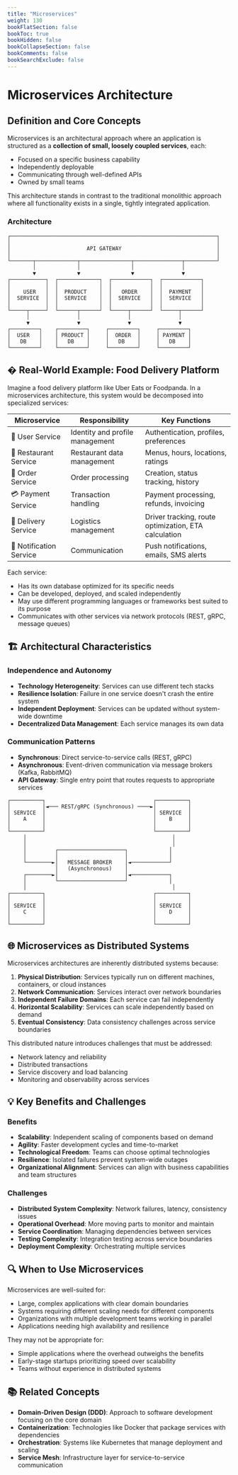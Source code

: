 ```yaml
---
title: "Microservices"
weight: 130
bookFlatSection: false
bookToc: true
bookHidden: false
bookCollapseSection: false
bookComments: false
bookSearchExclude: false
---
```


# Microservices Architecture

## Definition and Core Concepts

Microservices is an architectural approach where an application is structured as a **collection of small, loosely coupled services**, each:
- Focused on a specific business capability
- Independently deployable
- Communicating through well-defined APIs
- Owned by small teams

This architecture stands in contrast to the traditional monolithic approach where all functionality exists in a single, tightly integrated application.

### Architecture
```
┌─────────────────────────────────────────────────────────────────┐
│                                                                 │
│                        API GATEWAY                              │
│                                                                 │
└───────┬─────────────┬────────────────┬───────────────┬──────────┘
        │             │                │               │
        ▼             ▼                ▼               ▼
┌───────────┐  ┌─────────────┐  ┌────────────┐  ┌────────────┐
│           │  │             │  │            │  │            │
│    USER   │  │  PRODUCT    │  │   ORDER    │  │  PAYMENT   │
│  SERVICE  │  │  SERVICE    │  │  SERVICE   │  │  SERVICE   │
│           │  │             │  │            │  │            │
└─────┬─────┘  └──────┬──────┘  └─────┬──────┘  └─────┬──────┘
      │               │               │               │
      ▼               ▼               ▼               ▼
┌─────────┐    ┌─────────┐     ┌─────────┐     ┌─────────┐
│  USER   │    │ PRODUCT │     │  ORDER  │     │ PAYMENT │
│   DB    │    │   DB    │     │   DB    │     │   DB    │
└─────────┘    └─────────┘     └─────────┘     └─────────┘
```

## � Real-World Example: Food Delivery Platform

Imagine a food delivery platform like Uber Eats or Foodpanda. In a microservices architecture, this system would be decomposed into specialized services:

| Microservice | Responsibility | Key Functions |
|--------------|----------------|--------------|
| 👤 User Service | Identity and profile management | Authentication, profiles, preferences |
| 🍕 Restaurant Service | Restaurant data management | Menus, hours, locations, ratings |
| 🛒 Order Service | Order processing | Creation, status tracking, history |
| 💳 Payment Service | Transaction handling | Payment processing, refunds, invoicing |
| 🚚 Delivery Service | Logistics management | Driver tracking, route optimization, ETA calculation |
| 📱 Notification Service | Communication | Push notifications, emails, SMS alerts |

Each service:
- Has its own database optimized for its specific needs
- Can be developed, deployed, and scaled independently
- May use different programming languages or frameworks best suited to its purpose
- Communicates with other services via network protocols (REST, gRPC, message queues)

## 🏗️ Architectural Characteristics

### Independence and Autonomy
- **Technology Heterogeneity**: Services can use different tech stacks
- **Resilience Isolation**: Failure in one service doesn't crash the entire system
- **Independent Deployment**: Services can be updated without system-wide downtime
- **Decentralized Data Management**: Each service manages its own data

### Communication Patterns
- **Synchronous**: Direct service-to-service calls (REST, gRPC)
- **Asynchronous**: Event-driven communication via message brokers (Kafka, RabbitMQ)
- **API Gateway**: Single entry point that routes requests to appropriate services

```
┌──────────┐                                  ┌──────────┐
│          │◄─── REST/gRPC (Synchronous) ────►│          │
│ SERVICE  │                                  │ SERVICE  │
│    A     │                                  │    B     │
│          │                                  │          │
└──────────┘                                  └──────────┘
     │                                              │
     │                                              │
     │         ┌─────────────────────┐             │
     │         │                     │             │
     └────────►│   MESSAGE BROKER    │◄────────────┘
               │   (Asynchronous)    │
     ┌────────►│                     │◄────────────┐
     │         └─────────────────────┘             │
     │                                              │
┌──────────┐                                  ┌──────────┐
│          │                                  │          │
│ SERVICE  │                                  │ SERVICE  │
│    C     │                                  │    D     │
│          │                                  │          │
└──────────┘                                  └──────────┘
```

## 🌐 Microservices as Distributed Systems

Microservices architectures are inherently distributed systems because:

1. **Physical Distribution**: Services typically run on different machines, containers, or cloud instances
2. **Network Communication**: Services interact over network boundaries
3. **Independent Failure Domains**: Each service can fail independently
4. **Horizontal Scalability**: Services can scale independently based on demand
5. **Eventual Consistency**: Data consistency challenges across service boundaries

This distributed nature introduces challenges that must be addressed:
- Network latency and reliability
- Distributed transactions
- Service discovery and load balancing
- Monitoring and observability across services

## 💡 Key Benefits and Challenges

### Benefits
- **Scalability**: Independent scaling of components based on demand
- **Agility**: Faster development cycles and time-to-market
- **Technological Freedom**: Teams can choose optimal technologies
- **Resilience**: Isolated failures prevent system-wide outages
- **Organizational Alignment**: Services can align with business capabilities and team structures

### Challenges
- **Distributed System Complexity**: Network failures, latency, consistency issues
- **Operational Overhead**: More moving parts to monitor and maintain
- **Service Coordination**: Managing dependencies between services
- **Testing Complexity**: Integration testing across service boundaries
- **Deployment Complexity**: Orchestrating multiple services

## 🔍 When to Use Microservices

Microservices are well-suited for:
- Large, complex applications with clear domain boundaries
- Systems requiring different scaling needs for different components
- Organizations with multiple development teams working in parallel
- Applications needing high availability and resilience

They may not be appropriate for:
- Simple applications where the overhead outweighs the benefits
- Early-stage startups prioritizing speed over scalability
- Teams without experience in distributed systems

## 📚 Related Concepts

- **Domain-Driven Design (DDD)**: Approach to software development focusing on the core domain
- **Containerization**: Technologies like Docker that package services with dependencies
- **Orchestration**: Systems like Kubernetes that manage deployment and scaling
- **Service Mesh**: Infrastructure layer for service-to-service communication
